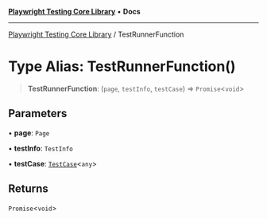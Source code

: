 [**Playwright Testing Core Library**](../README.md) • **Docs**

***

[Playwright Testing Core Library](../README.md) / TestRunnerFunction

# Type Alias: TestRunnerFunction()

> **TestRunnerFunction**: (`page`, `testInfo`, `testCase`) => `Promise`\<`void`\>

## Parameters

• **page**: `Page`

• **testInfo**: `TestInfo`

• **testCase**: [`TestCase`](../classes/TestCase.md)\<`any`\>

## Returns

`Promise`\<`void`\>
